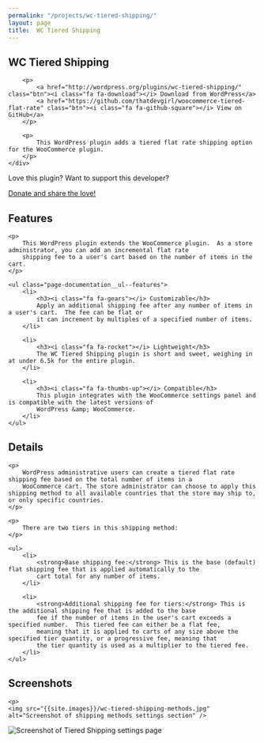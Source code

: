 ```yaml
---
permalink: "/projects/wc-tiered-shipping/"
layout: page
title:  WC Tiered Shipping
---
```


<section class="page-title">
	<div class="container">
		<h1>WC Tiered Shipping</h1>

		<p>
			<a href="http://wordpress.org/plugins/wc-tiered-shipping/" class="btn"><i class="fa fa-download"></i> Download from WordPress</a>
			<a href="https://github.com/thatdevgirl/woocommerce-tiered-flat-rate" class="btn"><i class="fa fa-github-square"></i> View on GitHub</a>
		</p>

		<p>
			This WordPress plugin adds a tiered flat rate shipping option for the WooCommerce plugin.
		</p>
	</div>
</section>

<section class="page-donate">
	<p>Love this plugin?  Want to support this developer?</p>
	<a href="https://www.paypal.me/thatdevgirl" class="btn primary"><i class="fa fa-heart"></i> Donate and share the love!</a>
</section>

<section class="page-documentation">
	<h2>Features</h2>

	<p>
		This WordPress plugin extends the WooCommerce plugin.  As a store administrator, you can add an incremental flat rate
		shipping fee to a user's cart based on the number of items in the cart.
	</p>

	<ul class="page-documentation__ul--features">
		<li>
			<h3><i class="fa fa-gears"></i> Customizable</h3>
			Apply an additional shipping fee after any number of items in a user's cart.  The fee can be flat or
			it can increment by multiples of a specified number of items.
		</li>

		<li>
			<h3><i class="fa fa-rocket"></i> Lightweight</h3>
			The WC Tiered Shipping plugin is short and sweet, weighing in at under 6.5k for the entire plugin.
		</li>

		<li>
			<h3><i class="fa fa-thumbs-up"></i> Compatible</h3>
			This plugin integrates with the WooCommerce settings panel and is compatible with the latest versions of
			WordPress &amp; WooCommerce.
		</li>
	</ul>
</section>

<section class="page-documentation">
	<h2>Details</h2>

	<p>
		WordPress administrative users can create a tiered flat rate shipping fee based on the total number of items in a
		WooCommerce cart. The store administrator can choose to apply this shipping method to all available countries that the store may ship to, or only specific countries.
	</p>

	<p>
		There are two tiers in this shipping method:
	</p>

	<ul>
		<li>
			<strong>Base shipping fee:</strong> This is the base (default) flat shipping fee that is applied automatically to the
			cart total for any number of items.
		</li>

		<li>
			<strong>Additional shipping fee for tiers:</strong> This is the additional shipping fee that is added to the base
			fee if the number of items in the user's cart exceeds a specified number.  This tiered fee can either be a flat fee,
			meaning that it is applied to carts of any size above the specified tier quantity, or a progressive fee, meaning that
			the tier quantity is used as a multiplier to the tiered fee.
		</li>
	</ul>
</section>

<section class="page-documentation page-screenshots">
	<h2>Screenshots</h2>

	<p>
    <img src="{{site.images}}/wc-tiered-shipping-methods.jpg" alt="Screenshot of shipping methods settings section" />
  </p>

  <p>
    <img src="{{site.images}}/wc-tiered-shipping-settings.jpg" alt="Screenshot of Tiered Shipping settings page" />
  </p>
</section>
